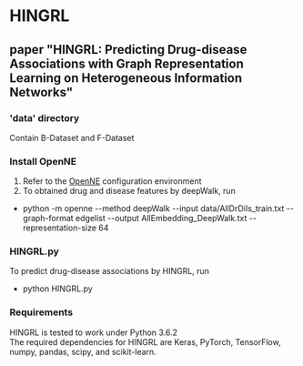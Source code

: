 # HINGRL
## paper "HINGRL: Predicting Drug-disease Associations with Graph Representation Learning on Heterogeneous Information Networks"

### 'data' directory
Contain  B-Dataset and F-Dataset

### Install OpenNE
1. Refer to the [OpenNE](https://github.com/thunlp/OpenNE/tree/pytorch) configuration environment
2. To obtained drug and disease features by deepWalk, run
  - python -m openne --method deepWalk --input data/AllDrDiIs_train.txt --graph-format edgelist --output AllEmbedding_DeepWalk.txt --representation-size 64

### HINGRL.py
To predict drug-disease associations by HINGRL, run
  - python HINGRL.py

### Requirements
HINGRL is tested to work under Python 3.6.2  
The required dependencies for HINGRL  are Keras, PyTorch, TensorFlow, numpy, pandas, scipy, and scikit-learn.
